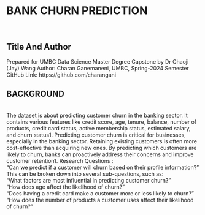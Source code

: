 <h1><b>BANK CHURN PREDICTION</b></h1><br>
<h2><b>Title And Author</b></h2>
Prepared for UMBC Data Science Master Degree Capstone by Dr Chaoji (Jay) Wang
Author: Charan Ganemaneni, UMBC, Spring-2024 Semester
GitHub Link: https://github.com/charangani
<br>
<h2><b>BACKGROUND</b></h2><br>
The dataset is about predicting customer churn in the banking sector. It contains various features like credit score, age, tenure, balance, number of products, credit card status, active membership status, estimated salary, and churn status1. Predicting customer churn is critical for businesses, especially in the banking sector. Retaining existing customers is often more cost-effective than acquiring new ones. By predicting which customers are likely to churn, banks can proactively address their concerns and improve customer retention1.
Research Questions : <br>
“Can we predict if a customer will churn based on their profile information?” This can be broken down into several sub-questions, such as:<br>
“What factors are most influential in predicting customer churn?”<br>
“How does age affect the likelihood of churn?”<br>
“Does having a credit card make a customer more or less likely to churn?”<br>
“How does the number of products a customer uses affect their likelihood of churn?”<br>
